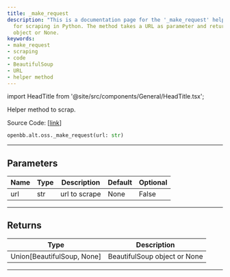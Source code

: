 ```yaml
---
title: _make_request
description: "This is a documentation page for the '_make_request' helper method used"
  for scraping in Python. The method takes a URL as parameter and returns a BeautifulSoup
  object or None.
keywords:
- make_request
- scraping
- code
- BeautifulSoup
- URL
- helper method
---
```


import HeadTitle from '@site/src/components/General/HeadTitle.tsx';

<HeadTitle title="alt.oss._make_request - Reference | OpenBB SDK Docs" />

Helper method to scrap.

Source Code: [[link](https://github.com/OpenBB-finance/OpenBBTerminal/tree/main/openbb_terminal/alternative/oss/runa_model.py#L67)]

```python
openbb.alt.oss._make_request(url: str)
```

---

## Parameters

| Name | Type | Description | Default | Optional |
| ---- | ---- | ----------- | ------- | -------- |
| url | str | url to scrape | None | False |


---

## Returns

| Type | Description |
| ---- | ----------- |
| Union[BeautifulSoup, None] | BeautifulSoup object or None |
---
